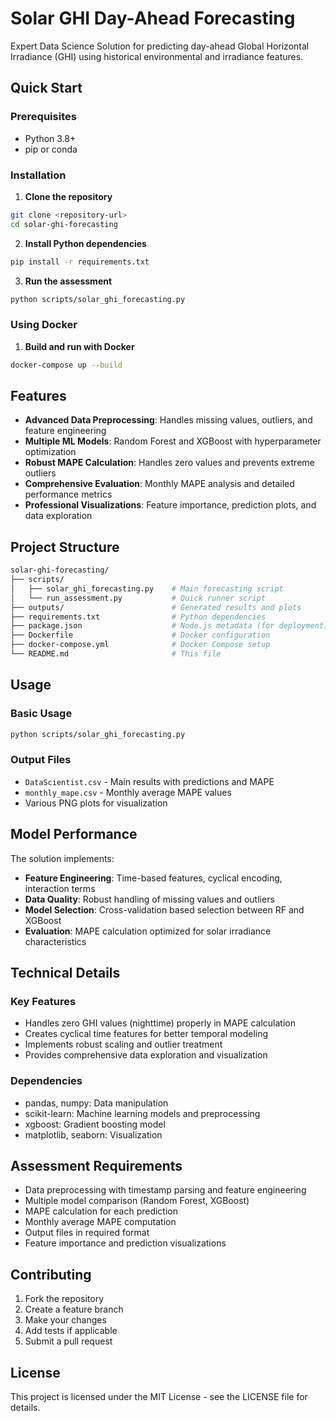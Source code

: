 # Solar GHI Day-Ahead Forecasting

Expert Data Science Solution for predicting day-ahead Global Horizontal Irradiance (GHI) using historical environmental and irradiance features.

##  Quick Start

### Prerequisites
- Python 3.8+
- pip or conda

### Installation

1. **Clone the repository**
```bash
git clone <repository-url>
cd solar-ghi-forecasting
```

2. **Install Python dependencies**
```bash
pip install -r requirements.txt
```

3. **Run the assessment**
```bash
python scripts/solar_ghi_forecasting.py
```

### Using Docker

1. **Build and run with Docker**
```bash
docker-compose up --build
```

##  Features

- **Advanced Data Preprocessing**: Handles missing values, outliers, and feature engineering
- **Multiple ML Models**: Random Forest and XGBoost with hyperparameter optimization
- **Robust MAPE Calculation**: Handles zero values and prevents extreme outliers
- **Comprehensive Evaluation**: Monthly MAPE analysis and detailed performance metrics
- **Professional Visualizations**: Feature importance, prediction plots, and data exploration

##  Project Structure

```bash
solar-ghi-forecasting/
├── scripts/
│   ├── solar_ghi_forecasting.py    # Main forecasting script
│   └── run_assessment.py           # Quick runner script
├── outputs/                        # Generated results and plots
├── requirements.txt                # Python dependencies
├── package.json                    # Node.js metadata (for deployment)
├── Dockerfile                      # Docker configuration
├── docker-compose.yml              # Docker Compose setup
└── README.md                       # This file
```

##  Usage

### Basic Usage
```bash
python scripts/solar_ghi_forecasting.py
```

### Output Files
- `DataScientist.csv` - Main results with predictions and MAPE
- `monthly_mape.csv` - Monthly average MAPE values
- Various PNG plots for visualization

##  Model Performance

The solution implements:
- **Feature Engineering**: Time-based features, cyclical encoding, interaction terms
- **Data Quality**: Robust handling of missing values and outliers
- **Model Selection**: Cross-validation based selection between RF and XGBoost
- **Evaluation**: MAPE calculation optimized for solar irradiance characteristics

##  Technical Details

### Key Features
- Handles zero GHI values (nighttime) properly in MAPE calculation
- Creates cyclical time features for better temporal modeling
- Implements robust scaling and outlier treatment
- Provides comprehensive data exploration and visualization

### Dependencies
- pandas, numpy: Data manipulation
- scikit-learn: Machine learning models and preprocessing
- xgboost: Gradient boosting model
- matplotlib, seaborn: Visualization

##  Assessment Requirements

- Data preprocessing with timestamp parsing and feature engineering  
- Multiple model comparison (Random Forest, XGBoost)  
- MAPE calculation for each prediction  
- Monthly average MAPE computation  
- Output files in required format  
- Feature importance and prediction visualizations  

## Contributing

1. Fork the repository
2. Create a feature branch
3. Make your changes
4. Add tests if applicable
5. Submit a pull request

## License

This project is licensed under the MIT License - see the LICENSE file for details.
